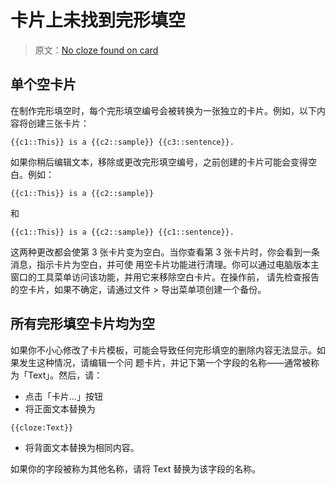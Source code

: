 # 卡片上未找到完形填空

> 原文：[No cloze found on card](https://faqs.ankiweb.net/no-cloze-found-on-card.html)

<h2>单个空卡片</h2>

在制作完形填空时，每个完形填空编号会被转换为一张独立的卡片。例如，以下内容将创建三张卡片：

```
{{c1::This}} is a {{c2::sample}} {{c3::sentence}}.
```

如果你稍后编辑文本，移除或更改完形填空编号，之前创建的卡片可能会变得空白。例如：

```
{{c1::This}} is a {{c2::sample}}
```

和

```
{{c1::This}} is a {{c2::sample}} {{c1::sentence}}.
```

这两种更改都会使第 3 张卡片变为空白。当你查看第 3 张卡片时，你会看到一条消息，指示卡片为空白，并可使
用空卡片功能进行清理。你可以通过电脑版本主窗口的工具菜单访问该功能，并用它来移除空白卡片。在操作前，
请先检查报告的空卡片，如果不确定，请通过文件 > 导出菜单项创建一个备份。

<h2>所有完形填空卡片均为空</h2>

如果你不小心修改了卡片模板，可能会导致任何完形填空的删除内容无法显示。如果发生这种情况，请编辑一个问
题卡片，并记下第一个字段的名称——通常被称为「Text」。然后，请：

- 点击「卡片...」按钮
- 将正面文本替换为

```
{{cloze:Text}}
```

- 将背面文本替换为相同内容。

如果你的字段被称为其他名称，请将 Text 替换为该字段的名称。

